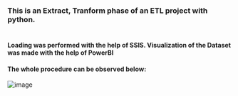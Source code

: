 ### This is an Extract, Tranform phase of an ETL project with python. 
#
#### Loading was performed with the help of SSIS. Visualization of the Dataset was made with the help of PowerBI

#### The whole procedure can be observed below:

![image](MyFlix_Architecture.png)
#
